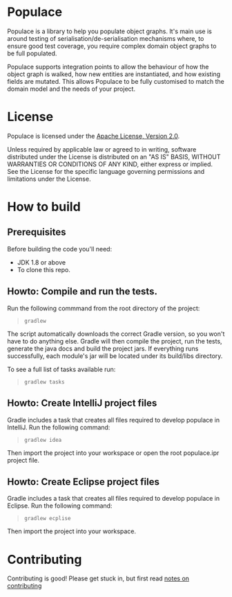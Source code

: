 # Populace
Populace is a library to help you populate object graphs. It's main use is around testing of serialisation/de-serialisation
mechanisms where, to ensure good test coverage, you require complex domain object graphs to be full populated.

Populace supports integration points to allow the behaviour of how the object graph is walked, how new entities are
instantiated, and how existing fields are mutated. This allows Populace to be fully customised to match the domain model
and the needs of your project.

# License

Populace is licensed under the [Apache License, Version 2.0](http://www.apache.org/licenses/LICENSE-2.0).

Unless required by applicable law or agreed to in writing, software distributed under the License is distributed on an
"AS IS" BASIS, WITHOUT WARRANTIES OR CONDITIONS OF ANY KIND, either express or implied.
See the License for the specific language governing permissions and limitations under the License.

# How to build
## Prerequisites
Before building the code you'll need:

* JDK 1.8 or above
* To clone this repo.

## Howto: Compile and run the tests.
Run the following commmand from the root directory of the project:
> `gradlew`

The script automatically downloads the correct Gradle version, so you won't have to do anything else. Gradle will then
compile the project, run the tests, generate the java docs and build the project jars.
If everything runs successfully, each module's jar will be located under its build/libs directory.

To see a full list of tasks available run:
> `gradlew tasks`

## Howto: Create IntelliJ project files
Gradle includes a task that creates all files required to develop populace in IntelliJ. Run the following command:
> `gradlew idea`

Then import the project into your workspace or open the root populace.ipr project file.

## Howto: Create Eclipse project files
Gradle includes a task that creates all files required to develop populace in Eclipse. Run the following command:
> `gradlew ecplise`

Then import the project into your workspace.

# Contributing
Contributing is good! Please get stuck in, but first read [notes on contributing](./CONTRIBUTING.md)


